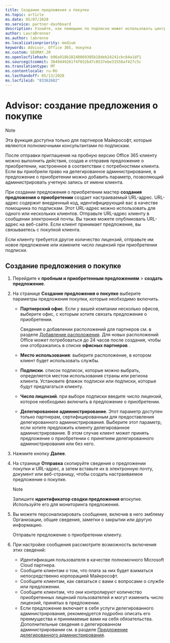 ```yaml
---
title: Создание предложения о покупке
ms.topic: article
ms.date: 05/07/2020
ms.service: partner-dashboard
description: Узнайте, как помощник по подписке может использовать центр партнеров для создания предложения о приобретении и настраиваемого URL-адреса для включения в пробные приглашения по Office 365.
author: LauraBrenner
ms.author: labrenne
ms.localizationpriority: medium
keywords: Advisor, Office 365, покупка
ms.custom: SEOMAY.20
ms.openlocfilehash: b96a918b18240869305b18deb24241cbc64a1df1
ms.sourcegitcommit: 3849d49261f4f652bd7c0537ebe31558af427c5c
ms.translationtype: MT
ms.contentlocale: ru-RU
ms.lasthandoff: 05/13/2020
ms.locfileid: "83362682"
---
```

# <a name="advisors-create-a-purchase-offer"></a>Advisor: создание предложения о покупке

> [!NOTE]
> Эта функция доступна только для партнеров Майкрософт, которые являются полномочными консультантами по подпискам.

После отправки приглашения на пробную версию Office 365 клиенту можно выполнить действия, создав и отправив предложение о приобретении, настроенное в соответствии с потребностями клиента. Если вы приобрели право на делегированное администрирование, в предложение о приобретении можно добавить параметр, позволяющий администрировать учетную запись от имени клиента.

При создании предложения о приобретении мастер **создания предложения о приобретении** создает настраиваемый URL-адрес. URL-адрес содержит внедренный код, идентифицирующий вас в качестве помощника по подпискам. Этот URL-адрес можно использовать для одного или нескольких клиентов. Отправьте URL-адрес клиенту в сообщении электронной почты. Вы также можете опубликовать URL-адрес на веб-сайте. Если клиент принимает предложение, вы связываетесь с покупкой клиента.

Если клиенту требуется другое количество лицензий, отправьте им новое предложение или измените число лицензий при приобретении подписки.

## <a name="to-create-a-purchase-offer"></a>Создание предложения о покупке

1. Перейдите к **пробным и приобретенным предложениям**  >  **создать предложение**.

2. На странице **Создание предложения о покупке** выберите параметры предложения покупки, которые необходимо включить.

    - **Партнерский офис**. Если у вашей компании несколько офисов, выберите офис, с которым хотите связать предложение о приобретении.

        Сведения о добавлении расположений для партнеров см. в разделе [Добавление расположения](manage-locations.md). Для новых расположений Office может потребоваться до 24 часов после создания, чтобы они отображались в списке **офисных партнеров** .

    - **Место использования**: выберите расположение, в котором клиент будет использовать службы.
    - **Подписки**. список подписок, которые можно выбрать, определяется местом использования страны или региона клиента. Установите флажок подписки или подписки, которые будут предлагаться клиенту.
    - **Число лицензий**. при выборе подписки введите число лицензий, которое необходимо включить в предложение о приобретении.
    - **Делегированное администрирование**. Этот параметр доступен только партнерам, сертифицированным для предоставления делегированного администрирования. Выберите этот параметр, если хотите предложить клиенту делегированное администрирование. В этом случае клиент может принять предложение о приобретении с принятием делегированного администрирования или без него.

3. Нажмите кнопку **Далее**.

4. На странице **Отправка** скопируйте сведения о предложении покупки и URL-адрес, а затем вставьте их в электронную почту, документ или веб-страницу, чтобы создать настраиваемое предложение о покупке.

    > [!NOTE]
    > Запишите **идентификатор сводки предложения о**покупке. Используйте его для мониторинга предложения.

5. Вы можете персонализировать сообщение, включив в него эмблему Организации, общие сведения, заметки о закрытии или другую информацию.

    Отправьте предложение о приобретении клиенту.

6. При настройке сообщения рассмотрите возможность включения этих сведений:

    - Идентификация пользователя в качестве полномочного Microsoft Cloud партнера.
    - Сообщите клиентам о том, что плата за них будет взиматься непосредственно корпорацией Майкрософт.
    - Сообщите клиентам, как связаться с вами с вопросами о службе или предложении.
    - Сообщите клиентам, что они контролируют количество приобретенных лицензий пользователей и могут изменить число лицензий, принятых в предложении.
    - Если предложение включает в себя услуги делегированного администрирования, рекомендуется подробно описать его преимущества и принимаемые вами на себя обязательства. Дополнительные сведения о делегированном администрировании см. в разделе [Предложение делегированного администрирования](customers_revoke_admin_privileges.md).
